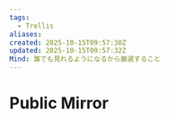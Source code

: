 ```yaml
---
tags:
  - Trellis
aliases:
created: 2025-10-15T09:57:30Z
updated: 2025-10-15T09:57:32Z
Mind: 誰でも見れるようになるから厳選すること
---
```

# Public Mirror

